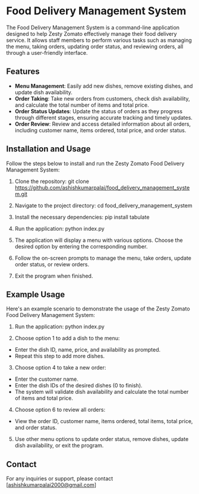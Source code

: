 
# Food Delivery Management System

The Food Delivery Management System is a command-line application designed to help Zesty Zomato effectively manage their food delivery service. It allows staff members to perform various tasks such as managing the menu, taking orders, updating order status, and reviewing orders, all through a user-friendly interface.

## Features

- **Menu Management**: Easily add new dishes, remove existing dishes, and update dish availability.
- **Order Taking**: Take new orders from customers, check dish availability, and calculate the total number of items and total price.
- **Order Status Updates**: Update the status of orders as they progress through different stages, ensuring accurate tracking and timely updates.
- **Order Review**: Review and access detailed information about all orders, including customer name, items ordered, total price, and order status.

## Installation and Usage

Follow the steps below to install and run the Zesty Zomato Food Delivery Management System:

1. Clone the repository:
git clone https://github.com/ashishkumarpalai/food_delivery_management_system.git

2. Navigate to the project directory:
cd food_delivery_management_system

3. Install the necessary dependencies:
pip install tabulate

4. Run the application:
python index.py

5. The application will display a menu with various options. Choose the desired option by entering the corresponding number.

6. Follow the on-screen prompts to manage the menu, take orders, update order status, or review orders.

7. Exit the program when finished.

## Example Usage

Here's an example scenario to demonstrate the usage of the Zesty Zomato Food Delivery Management System:

1. Run the application:
python index.py

3. Choose option 1 to add a dish to the menu:
- Enter the dish ID, name, price, and availability as prompted.
- Repeat this step to add more dishes.

3. Choose option 4 to take a new order:
- Enter the customer name.
- Enter the dish IDs of the desired dishes (0 to finish).
- The system will validate dish availability and calculate the total number of items and total price.

4. Choose option 6 to review all orders:
- View the order ID, customer name, items ordered, total items, total price, and order status.

5. Use other menu options to update order status, remove dishes, update dish availability, or exit the program.



## Contact

For any inquiries or support, please contact [ashishkumarpalai2000@gmail.com]
